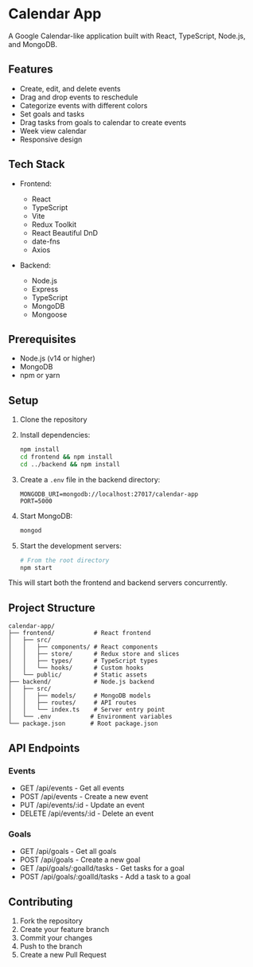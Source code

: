 # Calendar App

A Google Calendar-like application built with React, TypeScript, Node.js, and MongoDB.

## Features

- Create, edit, and delete events
- Drag and drop events to reschedule
- Categorize events with different colors
- Set goals and tasks
- Drag tasks from goals to calendar to create events
- Week view calendar
- Responsive design

## Tech Stack

- Frontend:
  - React
  - TypeScript
  - Vite
  - Redux Toolkit
  - React Beautiful DnD
  - date-fns
  - Axios

- Backend:
  - Node.js
  - Express
  - TypeScript
  - MongoDB
  - Mongoose

## Prerequisites

- Node.js (v14 or higher)
- MongoDB
- npm or yarn

## Setup

1. Clone the repository
2. Install dependencies:
   ```bash
   npm install
   cd frontend && npm install
   cd ../backend && npm install
   ```

3. Create a `.env` file in the backend directory:
   ```
   MONGODB_URI=mongodb://localhost:27017/calendar-app
   PORT=5000
   ```

4. Start MongoDB:
   ```bash
   mongod
   ```

5. Start the development servers:
   ```bash
   # From the root directory
   npm start
   ```

This will start both the frontend and backend servers concurrently.

## Project Structure

```
calendar-app/
├── frontend/           # React frontend
│   ├── src/
│   │   ├── components/ # React components
│   │   ├── store/      # Redux store and slices
│   │   ├── types/      # TypeScript types
│   │   └── hooks/      # Custom hooks
│   └── public/         # Static assets
├── backend/            # Node.js backend
│   ├── src/
│   │   ├── models/     # MongoDB models
│   │   ├── routes/     # API routes
│   │   └── index.ts    # Server entry point
│   └── .env           # Environment variables
└── package.json       # Root package.json
```

## API Endpoints

### Events
- GET /api/events - Get all events
- POST /api/events - Create a new event
- PUT /api/events/:id - Update an event
- DELETE /api/events/:id - Delete an event

### Goals
- GET /api/goals - Get all goals
- POST /api/goals - Create a new goal
- GET /api/goals/:goalId/tasks - Get tasks for a goal
- POST /api/goals/:goalId/tasks - Add a task to a goal

## Contributing

1. Fork the repository
2. Create your feature branch
3. Commit your changes
4. Push to the branch
5. Create a new Pull Request 